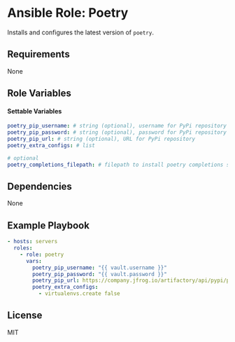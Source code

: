 # Ansible Role: Poetry

Installs and configures the latest version of `poetry`.

## Requirements

None

## Role Variables

#### Settable Variables
```yaml
poetry_pip_username: # string (optional), username for PyPi repository
poetry_pip_password: # string (optional), password for PyPi repository
poetry_pip_url: # string (optional), URL for PyPi repository
poetry_extra_configs: # list

# optional
poetry_completions_filepath: # filepath to install poetry completions script
```

## Dependencies

None

## Example Playbook
```yaml
- hosts: servers
  roles:
    - role: poetry
      vars:
        poetry_pip_username: "{{ vault.username }}"
        poetry_pip_password: "{{ vault.password }}"
        poetry_pip_url: https://company.jfrog.io/artifactory/api/pypi/pypi/simple
        poetry_extra_configs:
          - virtualenvs.create false
```

## License

MIT
